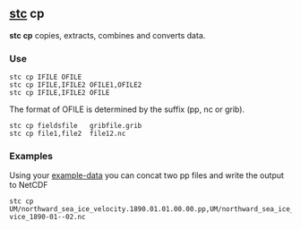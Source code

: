 ## [stc](https://github.com/MetOffice/stc/blob/main/doc/stc.md) cp 

**stc cp** copies, extracts, combines and converts data.

### Use

```
stc cp IFILE OFILE
stc cp IFILE,IFILE2 OFILE1,OFILE2
stc cp IFILE,IFILE2 OFILE
```

The format of OFILE is determined by the suffix (pp, nc or grib).

```
stc cp fieldsfile   gribfile.grib
stc cp file1,file2  file12.nc
```

### Examples

Using your [example-data](https://github.com/MetOffice/stc/blob/main/doc/stc.md#example-data) you can concat two pp files and write the output to NetCDF

```
stc cp UM/northward_sea_ice_velocity.1890.01.01.00.00.pp,UM/northward_sea_ice_velocity.1890.02.01.00.00.pp vice_1890-01--02.nc
```

